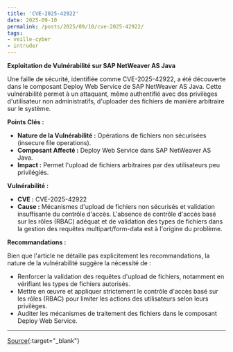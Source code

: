 ```yaml
---
title: 'CVE-2025-42922'
date: 2025-09-10
permalink: /posts/2025/09/10/cve-2025-42922/
tags:
- veille-cyber
- intruder
---
```

**Exploitation de Vulnérabilité sur SAP NetWeaver AS Java**

Une faille de sécurité, identifiée comme CVE-2025-42922, a été découverte dans le composant Deploy Web Service de SAP NetWeaver AS Java. Cette vulnérabilité permet à un attaquant, même authentifié avec des privilèges d'utilisateur non administratifs, d'uploader des fichiers de manière arbitraire sur le système.

**Points Clés :**

*   **Nature de la Vulnérabilité :** Opérations de fichiers non sécurisées (insecure file operations).
*   **Composant Affecté :** Deploy Web Service dans SAP NetWeaver AS Java.
*   **Impact :** Permet l'upload de fichiers arbitraires par des utilisateurs peu privilégiés.

**Vulnérabilité :**

*   **CVE :** CVE-2025-42922
*   **Cause :** Mécanismes d'upload de fichiers non sécurisés et validation insuffisante du contrôle d'accès. L'absence de contrôle d'accès basé sur les rôles (RBAC) adéquat et de validation des types de fichiers dans la gestion des requêtes multipart/form-data est à l'origine du problème.

**Recommandations :**

Bien que l'article ne détaille pas explicitement les recommandations, la nature de la vulnérabilité suggère la nécessité de :

*   Renforcer la validation des requêtes d'upload de fichiers, notamment en vérifiant les types de fichiers autorisés.
*   Mettre en œuvre et appliquer strictement le contrôle d'accès basé sur les rôles (RBAC) pour limiter les actions des utilisateurs selon leurs privilèges.
*   Auditer les mécanismes de traitement des fichiers dans le composant Deploy Web Service.

---
[Source](https://cvemon.intruder.io/cves/CVE-2025-42922){:target="_blank"}
